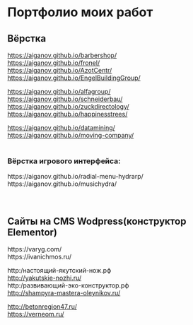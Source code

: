 # Портфолио моих работ

<h2> Вёрстка </h2>

https://aiganov.github.io/barbershop/ <br>
https://aiganov.github.io/fronel/ <br>
https://aiganov.github.io/AzotCentr/ <br>
https://aiganov.github.io/EngelBuildingGroup/ <br>

https://aiganov.github.io/alfagroup/ <br>
https://aiganov.github.io/schneiderbau/ <br> 
https://aiganov.github.io/zuckdirectology/ <br>
https://aiganov.github.io/happinesstrees/ <br>

https://aiganov.github.io/datamining/ <br>
https://aiganov.github.io/moving-company/ <br>
<br>

<h3>Вёрстка игрового интерфейса:</h3>
https://aiganov.github.io/radial-menu-hydrarp/ <br>
https://aiganov.github.io/musichydra/ <br>

<br>
<br>

<h2> Сайты на CMS Wodpress(конструктор Elementor) </h2>
https://varyg.com/ <br>
https://ivanichmos.ru/ <br>

http:/настоящий-якутский-нож.рф <br>
http://yakutskie-nozhi.ru/ <br>
http:/развивающий-эко-конструктор.рф <br>
http://shampyra-mastera-oleynikov.ru/ <br>

http://betonregion47.ru/ <br>
https://verneom.ru/
